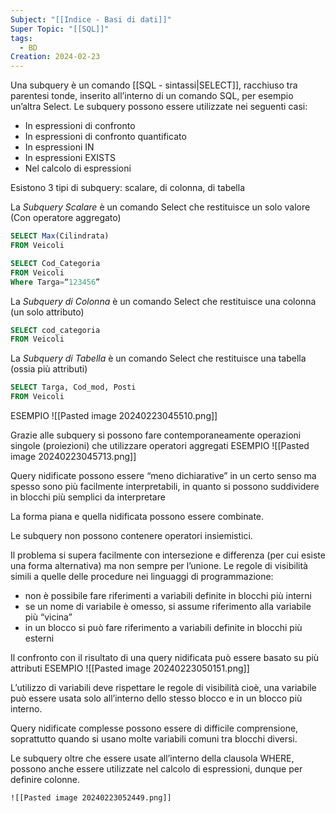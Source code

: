 ```yaml
---
Subject: "[[Indice - Basi di dati]]"
Super Topic: "[[SQL]]"
tags:
  - BD
Creation: 2024-02-23
---
```

Una subquery è un comando [[SQL - sintassi|SELECT]], racchiuso tra parentesi tonde, inserito all’interno di un comando SQL, per esempio un’altra Select. 
Le subquery possono essere utilizzate nei seguenti casi: 
- In espressioni di confronto 
- In espressioni di confronto quantificato
- In espressioni IN 
- In espressioni EXISTS 
- Nel calcolo di espressioni

Esistono 3 tipi di subquery: scalare, di colonna, di tabella  

La _Subquery Scalare_ è un comando Select che restituisce un solo valore (Con operatore aggregato)
```SQL
SELECT Max(Cilindrata) 
FROM Veicoli 

SELECT Cod_Categoria 
FROM Veicoli 
Where Targa=“123456” 
```

La _Subquery di Colonna_ è un comando Select che restituisce una colonna (un solo attributo)
```SQL
SELECT cod_categoria 
FROM Veicoli 
```

La _Subquery di Tabella_ è un comando Select che restituisce una tabella (ossia più attributi)
```SQL
SELECT Targa, Cod_mod, Posti 
FROM Veicoli
```

ESEMPIO
	![[Pasted image 20240223045510.png]]

Grazie alle subquery si possono fare contemporaneamente operazioni singole (proiezioni) che utilizzare operatori aggregati
	ESEMPIO
	![[Pasted image 20240223045713.png]]

Query nidificate possono essere “meno dichiarative” in un certo senso ma spesso sono più facilmente interpretabili, in quanto si possono suddividere in blocchi più semplici da interpretare

La forma piana e quella nidificata possono essere combinate.

Le subquery non possono contenere operatori insiemistici.

Il problema si supera facilmente con intersezione e differenza (per cui esiste una forma alternativa) ma non sempre per l’unione.
Le regole di visibilità simili a quelle delle procedure nei linguaggi di programmazione: 
- non è possibile fare riferimenti a variabili definite in blocchi più interni 
- se un nome di variabile è omesso, si assume riferimento alla variabile più “vicina” 
- in un blocco si può fare riferimento a variabili definite in blocchi più esterni


Il confronto con il risultato di una query nidificata può essere basato su più attributi
	ESEMPIO
	![[Pasted image 20240223050151.png]]

L’utilizzo di variabili deve rispettare le regole di visibilità cioè, una variabile può essere usata solo all’interno dello stesso blocco e in un blocco più interno.

Query nidificate complesse possono essere di difficile comprensione, soprattutto quando si usano molte variabili comuni tra blocchi diversi.


Le subquery oltre che essere usate all’interno della clausola WHERE, possono anche essere utilizzate nel calcolo di  espressioni, dunque per definire colonne.

	![[Pasted image 20240223052449.png]]